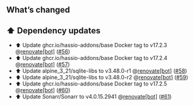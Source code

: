 ## What’s changed

## ⬆️ Dependency updates

- ⬆️ Update ghcr.io/hassio-addons/base Docker tag to v17.2.3 @[renovate[bot]](https://github.com/apps/renovate) ([#56](https://github.com/hassio-addons/addon-sonarr/pull/56))
- ⬆️ Update ghcr.io/hassio-addons/base Docker tag to v17.2.4 @[renovate[bot]](https://github.com/apps/renovate) ([#57](https://github.com/hassio-addons/addon-sonarr/pull/57))
- ⬆️ Update alpine_3_21/sqlite-libs to v3.48.0-r1 @[renovate[bot]](https://github.com/apps/renovate) ([#58](https://github.com/hassio-addons/addon-sonarr/pull/58))
- ⬆️ Update alpine_3_21/sqlite-libs to v3.48.0-r2 @[renovate[bot]](https://github.com/apps/renovate) ([#59](https://github.com/hassio-addons/addon-sonarr/pull/59))
- ⬆️ Update ghcr.io/hassio-addons/base Docker tag to v17.2.5 @[renovate[bot]](https://github.com/apps/renovate) ([#60](https://github.com/hassio-addons/addon-sonarr/pull/60))
- ⬆️ Update Sonarr/Sonarr to v4.0.15.2941 @[renovate[bot]](https://github.com/apps/renovate) ([#61](https://github.com/hassio-addons/addon-sonarr/pull/61))
